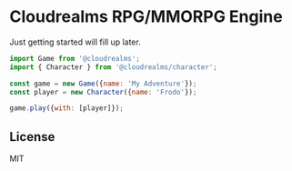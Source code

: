 # Cloudrealms RPG/MMORPG Engine

Just getting started will fill up later.

```javascript
import Game from '@cloudrealms';
import { Character } from '@cloudrealms/character';

const game = new Game({name: 'My Adventure'});
const player = new Character({name: 'Frodo'});

game.play({with: [player]});
```

## License

MIT
